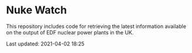 # Nuke Watch

This repository includes code for retrieving the latest information available on the output of EDF nuclear power plants in the UK.

Last updated: 2021-04-02 18:25